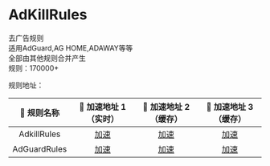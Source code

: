 # AdKillRules
去广告规则<br/>
适用AdGuard,AG HOME,ADAWAY等等<br/>
全部由其他规则合并产生<br/>
规则：170000+<br/>

规则地址：<br/>


|  🥑 规则名称   | 🚀 加速地址 1 （实时） | 🚀 加速地址 2 （缓存） | 🚀 加速地址 3 （缓存） |
|  :----:  | :----:  | :----:  |  :----:  |
| AdkillRules | [加速](https://raw.fastgit.org/Cats-Team/AdRules@main/AdKillRues.txt) |[加速](https://cdn.jsdelivr.net/gh/Cats-Team/AdRules@main/AdKillRules.txt) |[加速](https://cdn.staticaly.com/gh/Cats-Team/AdRules@main/AdKillRules.txt)|
| AdGuardRules | [加速](https://raw.fastgit.org/Cats-Team/AdRules@main/adguard.txt) | [加速](https://cdn.jsdelivr.net/gh/Cats-Team/AdRules@main/adguard.txt)|[加速](https://cdn.staticaly.com/gh/Cats-Team/AdRules@main/adguard.txt) |
